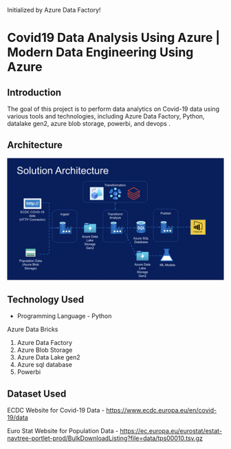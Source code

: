Initialized by Azure Data Factory!
# Covid19 Data Analysis Using Azure | Modern Data Engineering Using Azure

## Introduction

The goal of this project is to perform data analytics on Covid-19 data using various tools and technologies, including Azure Data Factory, Python, datalake gen2, azure blob storage, powerbi, and devops .

## Architecture 
<img src="covid 19 project architecture.png">


## Technology Used
- Programming Language - Python

Azure Data Bricks
1. Azure Data Factory
2. Azure Blob Storage
3. Azure Data Lake gen2
4. Azure sql database
5. Powerbi
   

## Dataset Used

ECDC Website for Covid-19 Data - https://www.ecdc.europa.eu/en/covid-19/data

Euro Stat Website for Population Data - https://ec.europa.eu/eurostat/estat-navtree-portlet-prod/BulkDownloadListing?file=data/tps00010.tsv.gz




